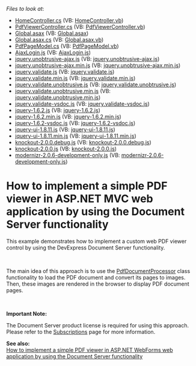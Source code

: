 <!-- default file list -->
*Files to look at*:

* [HomeController.cs](./CS/E5101/Controllers/HomeController.cs) (VB: [HomeController.vb](./VB/E5101/Controllers/HomeController.vb))
* [PdfViewerController.cs](./CS/E5101/Controllers/PdfViewerController.cs) (VB: [PdfViewerController.vb](./VB/E5101/Controllers/PdfViewerController.vb))
* [Global.asax](./CS/E5101/Global.asax) (VB: [Global.asax](./VB/E5101/Global.asax))
* [Global.asax.cs](./CS/E5101/Global.asax.cs) (VB: [Global.asax.vb](./VB/E5101/Global.asax.vb))
* [PdfPageModel.cs](./CS/E5101/Models/PdfPageModel.cs) (VB: [PdfPageModel.vb](./VB/E5101/Models/PdfPageModel.vb))
* [AjaxLogin.js](./CS/E5101/Scripts/AjaxLogin.js) (VB: [AjaxLogin.js](./VB/E5101/Scripts/AjaxLogin.js))
* [jquery.unobtrusive-ajax.js](./CS/E5101/Scripts/jquery.unobtrusive-ajax.js) (VB: [jquery.unobtrusive-ajax.js](./VB/E5101/Scripts/jquery.unobtrusive-ajax.js))
* [jquery.unobtrusive-ajax.min.js](./CS/E5101/Scripts/jquery.unobtrusive-ajax.min.js) (VB: [jquery.unobtrusive-ajax.min.js](./VB/E5101/Scripts/jquery.unobtrusive-ajax.min.js))
* [jquery.validate.js](./CS/E5101/Scripts/jquery.validate.js) (VB: [jquery.validate.js](./VB/E5101/Scripts/jquery.validate.js))
* [jquery.validate.min.js](./CS/E5101/Scripts/jquery.validate.min.js) (VB: [jquery.validate.min.js](./VB/E5101/Scripts/jquery.validate.min.js))
* [jquery.validate.unobtrusive.js](./CS/E5101/Scripts/jquery.validate.unobtrusive.js) (VB: [jquery.validate.unobtrusive.js](./VB/E5101/Scripts/jquery.validate.unobtrusive.js))
* [jquery.validate.unobtrusive.min.js](./CS/E5101/Scripts/jquery.validate.unobtrusive.min.js) (VB: [jquery.validate.unobtrusive.min.js](./VB/E5101/Scripts/jquery.validate.unobtrusive.min.js))
* [jquery.validate-vsdoc.js](./CS/E5101/Scripts/jquery.validate-vsdoc.js) (VB: [jquery.validate-vsdoc.js](./VB/E5101/Scripts/jquery.validate-vsdoc.js))
* [jquery-1.6.2.js](./CS/E5101/Scripts/jquery-1.6.2.js) (VB: [jquery-1.6.2.js](./VB/E5101/Scripts/jquery-1.6.2.js))
* [jquery-1.6.2.min.js](./CS/E5101/Scripts/jquery-1.6.2.min.js) (VB: [jquery-1.6.2.min.js](./VB/E5101/Scripts/jquery-1.6.2.min.js))
* [jquery-1.6.2-vsdoc.js](./CS/E5101/Scripts/jquery-1.6.2-vsdoc.js) (VB: [jquery-1.6.2-vsdoc.js](./VB/E5101/Scripts/jquery-1.6.2-vsdoc.js))
* [jquery-ui-1.8.11.js](./CS/E5101/Scripts/jquery-ui-1.8.11.js) (VB: [jquery-ui-1.8.11.js](./VB/E5101/Scripts/jquery-ui-1.8.11.js))
* [jquery-ui-1.8.11.min.js](./CS/E5101/Scripts/jquery-ui-1.8.11.min.js) (VB: [jquery-ui-1.8.11.min.js](./VB/E5101/Scripts/jquery-ui-1.8.11.min.js))
* [knockout-2.0.0.debug.js](./CS/E5101/Scripts/knockout-2.0.0.debug.js) (VB: [knockout-2.0.0.debug.js](./VB/E5101/Scripts/knockout-2.0.0.debug.js))
* [knockout-2.0.0.js](./CS/E5101/Scripts/knockout-2.0.0.js) (VB: [knockout-2.0.0.js](./VB/E5101/Scripts/knockout-2.0.0.js))
* [modernizr-2.0.6-development-only.js](./CS/E5101/Scripts/modernizr-2.0.6-development-only.js) (VB: [modernizr-2.0.6-development-only.js](./VB/E5101/Scripts/modernizr-2.0.6-development-only.js))
<!-- default file list end -->
# How to implement a simple PDF viewer in ASP.NET MVC web application by using the Document Server functionality


<p>This example demonstrates how to implement a custom web PDF viewer control by using the DevExpress Document Server functionality.</p><br />
<p>The main idea of this approach is to use the <a href="http://documentation.devexpress.com/#DocumentServer/clsDevExpressPdfPdfDocumentProcessortopic"><u>PdfDocumentProcessor</u></a> class functionality to load the PDF document and convert its pages to images. Then, these images are rendered in the browser to display PDF document pages.</p><br />
<p><strong>Important Note:</strong></p><p>The Document Server product license is required for using this approach. Please refer to the <a href="https://www.devexpress.com/Subscriptions/"><u>Subscriptions</u></a> page for more information.</p><p><strong>See also:</strong><strong><br />
</strong><a href="https://www.devexpress.com/Support/Center/p/E5095">How to implement a simple PDF viewer in ASP.NET WebForms web application by using the Document Server functionality</a></p>

<br/>


